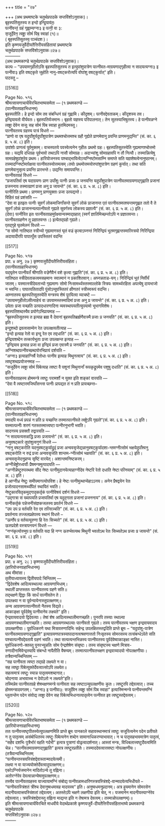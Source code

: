 +++
title = "२७"

+++
(अथ प्रथमाष्टके चतुर्थप्रपाठके सप्तविंशोऽनुवाकः)।  
बृह॒स्पति॑सुतस्य त इन्दो इन्द्रि॒याव॑तः॒  
पत्नी॑वन्तं॒ ग्रहं॑ गृह्णा॒म्यग्ना३ इ पत्नी॒ वा ३:  
स॒जूर्दे॒वेन॒ त्वष्ट्रा॒ सोमं॑ पिब॒ स्वाहा॑ (१)॥  
( बृह॒स्पति॑सुतस्य॒ पञ्च॑दश )।  
इति कृष्णयजुर्वेदीयतैत्तिरीयसंहितायां प्रथमाष्टके  
चतुर्थप्रपाठके सप्तविंशोऽनुवाकः॥२७॥  
–––––––  
(अथ प्रथमकाण्डे चतुर्थप्रपाठके सप्तविंशोऽनुवाकः)।  
कल्पः – “उपयामगृहीतोऽसि बृहस्पतिसुतस्य त इत्युपांशुपात्रेण पात्नीवत-माग्रयणाद्गृहीत्वा न सादयत्यग्ना३ इ पत्नीवा३ इति वषट्कृते जुहोति नानु-वषट्करोत्यपि वोपांशु वषट्कुर्यात्” इति।  
पाठस्तु –

[[516]]

Page No. ५१६  
श्रीमत्सायणाचार्यविरचितभाष्यसमेता — (१ प्रथमकाण्डे —  
(पात्नीवतग्रहाभिधानम्)  
बृहस्पतीति। हे इन्दो सोम तव संबन्धिनं ग्रहं गृह्णामि। कीदृशम्। पत्नीवद्देवताकम्। कीदृशस्य तव। इन्द्रियावतो वीर्यवतः। बृहस्पतिर्यजमानः। बृहतो यज्ञस्य परिपालनात्। तेन सुतस्याभिषुतस्य। हे पत्नीवन्नग्ने त्वष्ट्रा देवेन सजूः सह सोमं पिब स्वाहा हुतमिदमस्तु।  
पात्नीवतस्य ग्रहस्य पात्रं विधत्ते —  
“प्राणो वा एष यदुपाँशुर्यदुपाँशुपात्रेण प्रथमश्चोत्तमश्च ग्रहौ गृह्येते प्राणमेवानु प्रयन्ति प्राणमनूद्यन्ति” (सं. का. ६ प्र. ५ अ. ८) इति।  
उपांशोः प्राणत्वं पूर्वमुक्तम्। वाचस्पतये पवस्वेत्यनेन गृहीतः प्रथमो ग्रहः। बृहस्पतिसुतस्येति गृह्यमाणश्चोत्तमो ग्रहः। यद्यपि दधिग्रहः पूर्वभावो तथाऽपि नासौ सोमग्रहः। अदाभ्यांशू सोमग्रहावपि न तौ नित्यौ। तस्मान्नित्येषु सामग्रहेषूपांशुरेव प्रथमः। हारियोजनस्य पश्चाद्भावित्वेऽप्यग्निष्टोमसाम्नि समाप्ते सति यज्ञशेषत्वेनानुष्ठानम्। तस्मादग्निष्टोमापेक्षया पात्नीवतस्योत्तमत्वम्।तयोः प्रथमोत्तमयोरुपांशुपात्रेण ग्रहणं कुर्यात्। तथा सति प्राणमेवानुसृत्य प्रयन्ति प्रारभन्ते। उद्यन्ति समापयन्ति।  
पात्नीवतग्रहं विधत्ते —  
“प्रजापतिर्वा एष यदाग्रयणः प्राण उपाँशुः पत्नीः प्रजाः प्र जनयन्ति यदुपाँशुपात्रेण पात्नीवतमाग्रयणाद्गृह्णाति प्रजानां प्रजननाय तस्मात्प्राणं प्रजा अनु प्र जायन्ते” (सं. का. ६ प्र. ५ अ. ८) इति।  
पत्नीरिति प्रथमा। प्राणमनु प्राणयुक्ताः प्रजा उत्पद्यन्ते।  
विहितं ग्रहं प्रशंसति —  
“देवा वा इतइतः पत्नीः सुवर्गं लोकमाजिगाँसन्ते सुवर्गं लोकं प्राजानन्त एतं पात्नीवतमपश्यन्तमगृह्णत ततो वै ते सुवर्गं लोकं प्राजानन्यत्पात्नीवतो गृह्यते सुवर्गस्य लोकस्य प्रज्ञात्यै” (सं. का. ६ प्र. ५ अ. ८) इति।  
(देवाः) पत्नीरित इतः पात्नीवतग्रहमुपेक्ष्यान्यस्माद्ग्रहात् (स्वर्गं ज्ञातिमिच्छन्तोऽपि न प्रज्ञातवन्तः। पात्नीवतग्रहणेन तु प्रज्ञातवन्तः।) इत्येतद्ग्रहो गृह्यते।  
एतद्गृहे घृतमेलनं विधत्ते —  
“स सोमो नातिष्ठत स्त्रीभ्यो गृह्यमाणस्तं घृतं वज्रं कृत्वाऽघ्नन्तं निरिन्द्रियं भूतमगृह्णन्तस्मात्स्त्रियो निरिन्द्रिया अदायादीरपि पापात्पुँस उपस्तितरं वदन्ति

[[517]]

Page No. ५१७  
प्रपा. ४ अनु. २७ ) कृष्णयजुर्वेदीयतैत्तिरीयसंहिता।  
(पात्नीवतग्रहाभिधानम्)  
यद्घृतेन पात्नीवतँ श्रीणाति वज्रेणैवैनं वशे कृत्वा गृह्णाति”(सं. का. ६ प्र. ५ अ. ८) इति।  
नातिष्ठत स्त्रीदेवताकत्वमसहमानः स्वात्मानं न प्रकाशितवान्। अघ्नन्नताड-यन्। निरिन्द्रियं भूतं निर्वीर्यं जातम्। यस्मात्स्त्रीदेवताभ्यो गृह्यमाणः सोमो निःसामर्थ्यस्तस्माल्लोके स्त्रियः सामर्थ्यरहिता अपत्येषु दायभाजो न भवन्ति। पापात्पतितादपि पुंसोऽप्युपस्तितरं क्षीणतरं स्त्रीस्वरूपं वदन्ति।  
आम्नातस्य बृहस्पतिसुतस्येति मन्त्रस्य शेषं पूरयित्वा व्याचष्टे —  
“उपयामगृहीतोऽसीत्याहेयं वा उपयामस्तस्मादिमां प्रजा अनु प्र जायन्ते” (सं. का. ६ प्र. ५ अ. ८) इति।  
उपेताः प्रजा यच्छति उत्पादधारणादिना व्यवस्थापयतीत्युपयामो भूभागविशेषः।  
बृहस्पतिशब्दस्यैव प्रयोगेऽभिप्रायमाह —  
“बृहस्पतिसुतस्य त इत्याह ब्रह्म वै देवानां बृहस्पतिब्रर्ह्मणैवास्मै प्रजाः प्र जनयति” (सं. का. ६ प्र. ५ अ. ८) इति।  
इन्दुशब्दो द्रवत्वसाम्येन रेत उपलक्षयतीत्याह —  
“इन्दो इत्याह रेतो वा इन्दू रेत एव तद्दधाति” (सं. का. ६ प्र. ५ अ. ८) इति।  
इन्द्रियशब्देन तत्कार्यभूताः प्रजा उपलक्षन्त इत्याह —  
“इन्द्रियाव इत्याह प्रजा वा इन्द्रियं प्रजा एवास्मै प्र जनयति” (सं. का. ६ प्र. ५ अ. ८) इति।  
अग्निशब्दपत्नीवच्छब्दयोरभिप्रायं दर्शयति –  
“अग्ना३ इत्याहाग्निर्वै रेतोधाः पत्नीव इत्याह मिथुनत्वाय” (सं. का. ६ प्र. ५ अ. ८) इति।  
त्वष्टृशब्दप्रयोजनमाह —  
“सजूर्देवेन त्वष्ट्रा सोमं पिबेत्याह त्वष्टा वै पशूनां मिथुनानाँ रूपकृद्रूपमेव पशुषु दधाति” (सं. का. ६ प्र. ५ अ. ८) इति।  
पात्नीवतग्रहस्य होममन्त्रे त्वष्टुः परामर्शो न युक्त इति शङ्कां वारयति —  
“देवा वै त्वष्टारमजिघाँसन्त्स पत्नीः प्रापद्यत तं न प्रति प्रायच्छन्त–

[[518]]

Page No. ५१८  
श्रीमत्सायणाचार्यविरचितभाष्यसमेता — (१ प्रथमकाण्डे —  
(पात्नीवतग्रहाभिधानम्)  
स्मादपि वध्यं प्रपन्नं न प्रति प्र यच्छन्ति तस्मात्पात्नीवते त्वष्ट्रेऽपि गृह्यते”(सं. का. ६ प्र. ५ अ. ८) इति।  
यस्मात्पत्नीः शरणं गतस्तस्मात्त्वष्टा पत्नीरनुभागी भवति।  
सादनस्य प्रसक्तौ तद्वारयति —  
“न सादयत्यसन्नाद्धि प्रजाः प्रजायन्ते” (सं. का. ६ प्र. ५ अ. ८) इति।  
अनुवषट्कारे तूपांशुत्वगुणं विधत्ते —  
“नानु वषट्करोति यदनुवषट्कुर्याद्रुद्रं प्रजा अन्ववसृजेद्यन्नानुवषट्कुर्यादशा-न्तमग्नीत्सोमं भक्षयेदुपाँश्वनु वषट्करोति न रुद्रं प्रजा अन्ववसृजति शान्तम-ग्नीत्सोमं भक्षयति” (सं. का. ६ प्र. ५ अ. ८) इति।  
अन्ववसृजेदनुप्राप्य सृष्टिं वारयेत्। अशान्तमनिष्टकरम्।  
अग्नीन्नेष्ट्रोरध्वर्योः प्रैषमन्त्रमुत्पादयति —  
“अग्नीन्नेष्टुरुपस्थमा सीद नेष्टः पत्नीमुदानयेत्याहाग्नीदेव नेष्टरि रेतो दधाति नेष्टा पत्नियाम्” (सं. का. ६ प्र. ५ अ. ८) इति।  
हे आग्नीध्र नेष्टुः समीपमागत्योपविश। हे नेष्टः पत्नीमुत्थाप्येहाऽऽनय। अनेन प्रैषद्वयेन रेतः प्रजोत्पादनसामर्थ्योपेतं स्थापितं भवति।  
नेष्टुकारयितृकमुद्गातृकर्तृकं पत्नीविषयं दर्शनं विधत्ते —  
“उद्गात्रा सं ख्यापयति प्रजापतिर्वा एष यदुद्गाता प्रजानां प्रजननाय” (सं. का. ६ प्र. ५ अ. ८) इति।  
पत्नीकर्तृकं पन्नेजनीसंज्ञकजलस्य प्रवर्तनं विधत्ते —  
“उप उप प्र वर्तयति रेत एव तत्सिञ्चति” (सं. का. ६ प्र. ५ अ. ८) इति।  
प्रवर्तनाय तज्जलप्रक्षेपस्य स्थानं विधत्ते –  
“ऊर्णोप प्र वर्तयत्यूरुणा हि रेतः सिच्यते” (सं. का. ६ प्र. ५ अ. ८) इति।  
ऊरुप्रदेशे वस्त्रापनयनं विधत्ते —  
“नग्नंकृत्योरुमुप प्र वर्तयति यदा हि नग्न ऊरुर्भवत्यथ मिथुनी भवतोऽथ रेतः सिच्यतेऽथ प्रजाः प्र जायन्ते” (सं. का. ६ प्र. ४अ. ८) इति।

[[519]]

Page No. ५१९  
प्रपा. ४ अनु. २८ ) कृष्णयजुर्वेदीयतैत्तिरीयसंहिता।  
(हारियोजनग्रहाभिधानम्)  
अथ मीमांसा।  
तृतीयाध्यायस्य द्वितीयपादे चिन्तितम् —  
“द्विदेवशेष आदित्यस्थाल्या आग्रयणाभिधाम्।  
स्थालीं प्राप्तस्ततः पात्नीवतस्य ग्रहणे सति॥  
तद्भक्षणे द्विद्वाः किं सार्धं पात्नीवतेन ते।  
उपलक्ष्या न वा पूर्वन्यायेनास्तूपलक्षणम्॥  
अन्य आग्रयणात्पात्नीवतो नैतस्य विद्यते।  
आकाङ्क्षा पूर्वदेवेषु पत्नीवानेव लक्ष्यते” इति।  
ऐन्द्रवायवादयो द्विदेवत्याः। तेषां शेष आदित्यस्थालीमागच्छति। पुनरपि तस्याः स्थाल्या आग्रयणस्थालीमागच्छति। तस्या आग्रयणस्थाल्याः पात्नीवतो गृह्यते। तस्य पात्नीवतस्य भक्षण इन्द्रवायवादय उपलक्षणीयाः। पूर्वाधिकरणे यथा मित्रावरुणादिभिः सहेन्द्र उपलक्षितस्तद्वदिति प्राप्ते ब्रूमः – “यदुपांशु-पात्रेण पात्नीवतमाग्रयणाद्गृह्णाति” इत्याग्रयणपात्रस्यापादानत्वश्रवणात्ततो निःसृतस्य सोमरसस्य तत्संबन्धेऽपेते सति पश्चात्पत्नीवद्देवतायै ग्रहणं भवति। तथा सत्यत्यन्तभिन्नस्य पात्नीवतस्य पूर्वदेवेष्वाकाङ्क्षा नास्ति। पूर्वाधिकरणो-क्तस्तु पुनरभ्युन्नतिः सोम ऐन्द्रशेषेण संसृष्टः। तस्य संसृष्टस्य भक्षणे मित्राव-रुणादीनामिवेन्द्रस्यापि संबन्धो नापैतीति वैषम्यम्। तस्मात्पात्नीवतभक्षण इन्द्रवाय्वादयो नोपलक्षणीयाः।  
तत्रैवान्यच्चिन्तितम् —  
“सह पत्नीवता त्वष्टा तद्ग्रहे लक्ष्यते न वा।  
सह त्वष्ठ्रा पिबेत्युक्तेर्देवत्वात्सोऽपि लक्ष्येत॥  
सहत्वमात्रं त्वष्टुः स्यान्न पातृत्वमशब्दनात्।  
चोदनाया अभावाच्च न देवोऽतो न लक्ष्यते”इति।  
तस्मिन्नेव पात्नीवतग्रहे शेषभक्षणमन्त्रे पत्नीवता सह त्वष्टाऽप्युपलक्षणीयः कुतः। त्वष्टुरपि तद्देवत्वात्। तच्च होममन्त्रादवगतम्। “अग्ना३ इ पत्नीवा३: सजूर्देवेन त्वष्ट्रा सोमं पिब स्वाहा” इत्यास्मिन्मन्त्रे पत्नीवन्तमग्निं प्लुतान्तेन पदेन संवोद्य त्वष्ट्रा देवेन सह पिबेत्यभिधानात्पातृत्वेन पत्नीवत इव त्वष्टुस्तद्देवत्वम्।

[[520]]

Page No. ५२०  
श्रीमत्सायणाचार्यविरचितभाष्यसमेता — (१ प्रथमकाण्डे —  
(हारियोजनग्रहाभिधानम्)  
ततः पत्नीवत्त्वष्टृपीतस्येत्युपलक्षणमिति प्राप्ते ब्रूमः पानकाले सहावस्थानमात्रं त्वष्टुः सजूरित्यनेन पदेन प्रतीयते न तु पातृत्वम् असंबोधितस्य त्वष्टुः पिबेत्यनेन शब्देन सामानाधिकरण्याभावात्। न च पातृसहभावमात्रेण पातृत्वं, “सहैव दशभिः पुत्रैर्भारं वहति गर्दभी” इत्यत्र पुत्राणां वोढृत्वादर्शनात्। आस्तां मन्त्रः, विधिबलात्त्वष्टुर्देवत्वमिति चेन्न। “पात्नीवतमाग्रयणाद्गृह्णाति” इत्यत्र त्वष्टुरप्रतीतेः। तस्माददेवत्वात्तवष्टा नोपलक्षणीयः।  
(तत्रैवान्यच्चिन्तितम्  
“पत्नीवन्तस्त्रयस्त्रिंशद्देवास्तान्मादयेत्यमी।  
लक्ष्या न वा याज्ययोक्तेर्देवत्वादुपलक्षणम्॥  
एकोऽग्निर्यजमानेन मादितोऽन्ये तु वह्निना।  
अतोरग्नेरेव देवत्वान्नान्येषामुपलक्षणम्॥  
तस्यैव पात्नीवतग्रहस्य याज्यायामग्निं संबोद्य पत्नीवन्नामधारिणस्त्रयस्त्रिंशद्दे-वान्मादयेत्यभिधीयते – “पत्नीवतस्त्रिंशतं त्रींश्च देवानुष्वधमावह मादयस्व” इति। अनुष्वधमनुप्रदानम्। अत्र हूयमानेन सोमरसेन मादनीयत्वात्त्रयस्त्रिंशतां तद्देवत्वम्। अतस्तेऽपि भक्षणे लक्षणीया इति चेत्, न। यजमानेन मादनीयस्याग्नेरेव तद्देवत्वात्। त्रयस्त्रिंशद्देवास्तु वह्निना माद्यन्त इति न तेषामत्र देवत्वम्। तस्मान्नोपलक्षणम्)॥  
इति श्रीमत्सायणाचार्यविरचिते माधवीये वेदार्थप्रकाशे कृष्णयजुर्वे-दीयतैत्तिरीयसंहिताभाष्ये प्रथमकाण्डे चतुर्थप्रपाठके  
सप्तविंशोऽनुवाकः॥२७॥  
–––––
